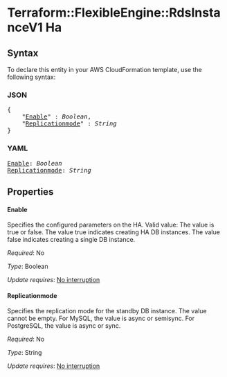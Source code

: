 # Terraform::FlexibleEngine::RdsInstanceV1 Ha

## Syntax

To declare this entity in your AWS CloudFormation template, use the following syntax:

### JSON

<pre>
{
    "<a href="#enable" title="Enable">Enable</a>" : <i>Boolean</i>,
    "<a href="#replicationmode" title="Replicationmode">Replicationmode</a>" : <i>String</i>
}
</pre>

### YAML

<pre>
<a href="#enable" title="Enable">Enable</a>: <i>Boolean</i>
<a href="#replicationmode" title="Replicationmode">Replicationmode</a>: <i>String</i>
</pre>

## Properties

#### Enable

Specifies the configured parameters on the HA.
Valid value: The value is true or false. The value true indicates creating
HA DB instances. The value false indicates creating a single DB instance.

_Required_: No

_Type_: Boolean

_Update requires_: [No interruption](https://docs.aws.amazon.com/AWSCloudFormation/latest/UserGuide/using-cfn-updating-stacks-update-behaviors.html#update-no-interrupt)

#### Replicationmode

Specifies the replication mode for the standby DB instance.
The value cannot be empty.
For MySQL, the value is async or semisync.
For PostgreSQL, the value is async or sync.

_Required_: No

_Type_: String

_Update requires_: [No interruption](https://docs.aws.amazon.com/AWSCloudFormation/latest/UserGuide/using-cfn-updating-stacks-update-behaviors.html#update-no-interrupt)

